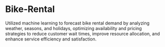 # Bike-Rental
Utilized machine learning to forecast bike rental demand by analyzing weather, seasons, and holidays, optimizing availability and pricing strategies to reduce customer wait times, improve resource allocation, and enhance service efficiency and satisfaction.
